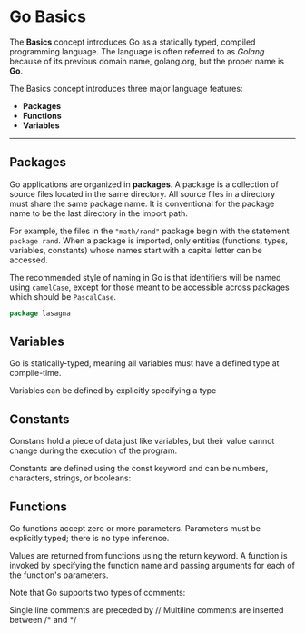 # Go Basics

The **Basics** concept introduces Go as a statically typed, compiled programming language. The language is often referred to as *Golang* because of its previous domain name, golang.org, but the proper name is **Go**.

The Basics concept introduces three major language features:
- **Packages**
- **Functions**
- **Variables**

---

## Packages

Go applications are organized in **packages**. A package is a collection of source files located in the same directory. All source files in a directory must share the same package name. It is conventional for the package name to be the last directory in the import path.

For example, the files in the `"math/rand"` package begin with the statement `package rand`. When a package is imported, only entities (functions, types, variables, constants) whose names start with a capital letter can be accessed.

The recommended style of naming in Go is that identifiers will be named using `camelCase`, except for those meant to be accessible across packages which should be `PascalCase`.

```go
package lasagna
```

## Variables
Go is statically-typed, meaning all variables must have a defined type at compile-time.

Variables can be defined by explicitly specifying a type

## Constants 
Constans hold a piece of data just like variables, but their value cannot change during the execution of the program.

Constants are defined using the const keyword and can be numbers, characters, strings, or booleans:

## Functions
Go functions accept zero or more parameters. Parameters must be explicitly typed; there is no type inference.

Values are returned from functions using the return keyword. A function is invoked by specifying the function name and passing arguments for each of the function's parameters.

Note that Go supports two types of comments:

Single line comments are preceded by //
Multiline comments are inserted between /* and */
